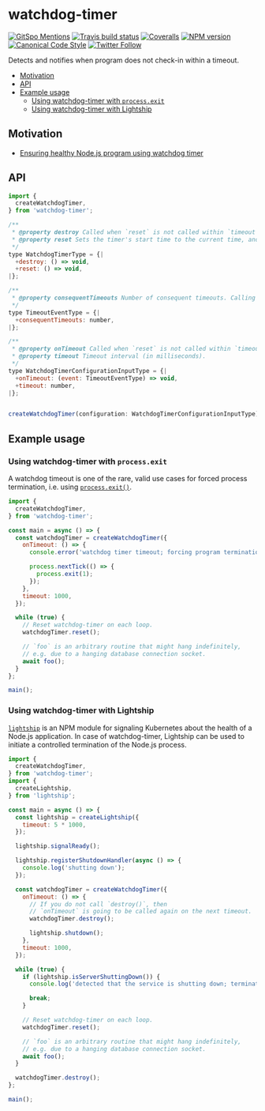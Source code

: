 # watchdog-timer

[![GitSpo Mentions](https://gitspo.com/badges/mentions/gajus/watchdog-timer?style=flat-square)](https://gitspo.com/mentions/gajus/watchdog-timer)
[![Travis build status](http://img.shields.io/travis/gajus/watchdog-timer/master.svg?style=flat-square)](https://travis-ci.org/gajus/watchdog-timer)
[![Coveralls](https://img.shields.io/coveralls/gajus/watchdog-timer.svg?style=flat-square)](https://coveralls.io/github/gajus/watchdog-timer)
[![NPM version](http://img.shields.io/npm/v/watchdog-timer.svg?style=flat-square)](https://www.npmjs.org/package/watchdog-timer)
[![Canonical Code Style](https://img.shields.io/badge/code%20style-canonical-blue.svg?style=flat-square)](https://github.com/gajus/canonical)
[![Twitter Follow](https://img.shields.io/twitter/follow/kuizinas.svg?style=social&label=Follow)](https://twitter.com/kuizinas)

Detects and notifies when program does not check-in within a timeout.

* [Motivation](#motivation)
* [API](#api)
* [Example usage](#example-usage)
  * [Using watchdog-timer with `process.exit`](#using-watchdog-timer-with-processexit)
  * [Using watchdog-timer with Lightship](#using-watchdog-timer-with-lightship)

## Motivation

* [Ensuring healthy Node.js program using watchdog timer](https://dev.to/gajus/ensuring-healthy-node-js-program-using-watchdog-timer-4pjd)

## API

```js
import {
  createWatchdogTimer,
} from 'watchdog-timer';

/**
 * @property destroy Called when `reset` is not called within `timeout` interval.
 * @property reset Sets the timer's start time to the current time, and reschedules the timer to call its callback at the previously specified duration adjusted to the current time.
 */
type WatchdogTimerType = {|
  +destroy: () => void,
  +reset: () => void,
|};

/**
 * @property consequentTimeouts Number of consequent timeouts. Calling `reset` resets `consequentTimeouts` to `0`.
 */
type TimeoutEventType = {|
  +consequentTimeouts: number,
|};

/**
 * @property onTimeout Called when `reset` is not called within `timeout` interval.
 * @property timeout Timeout interval (in milliseconds).
 */
type WatchdogTimerConfigurationInputType = {|
  +onTimeout: (event: TimeoutEventType) => void,
  +timeout: number,
|};


createWatchdogTimer(configuration: WatchdogTimerConfigurationInputType) => WatchdogTimerType;

```

## Example usage

### Using watchdog-timer with `process.exit`

A watchdog timeout is one of the rare, valid use cases for forced process termination, i.e. using [`process.exit()`](https://nodejs.org/api/process.html#process_process_exit_code).

```js
import {
  createWatchdogTimer,
} from 'watchdog-timer';

const main = async () => {
  const watchdogTimer = createWatchdogTimer({
    onTimeout: () => {
      console.error('watchdog timer timeout; forcing program termination');

      process.nextTick(() => {
        process.exit(1);
      });
    },
    timeout: 1000,
  });

  while (true) {
    // Reset watchdog-timer on each loop.
    watchdogTimer.reset();

    // `foo` is an arbitrary routine that might hang indefinitely,
    // e.g. due to a hanging database connection socket.
    await foo();
  }
};

main();

```

### Using watchdog-timer with Lightship

[`lightship`](https://github.com/gajus/lightship) is an NPM module for signaling Kubernetes about the health of a Node.js application. In case of watchdog-timer, Lightship can be used to initiate a controlled termination of the Node.js process.

```js
import {
  createWatchdogTimer,
} from 'watchdog-timer';
import {
  createLightship,
} from 'lightship';

const main = async () => {
  const lightship = createLightship({
    timeout: 5 * 1000,
  });

  lightship.signalReady();

  lightship.registerShutdownHandler(async () => {
    console.log('shutting down');
  });

  const watchdogTimer = createWatchdogTimer({
    onTimeout: () => {
      // If you do not call `destroy()`, then
      // `onTimeout` is going to be called again on the next timeout.
      watchdogTimer.destroy();

      lightship.shutdown();
    },
    timeout: 1000,
  });

  while (true) {
    if (lightship.isServerShuttingDown()) {
      console.log('detected that the service is shutting down; terminating the event loop');

      break;
    }

    // Reset watchdog-timer on each loop.
    watchdogTimer.reset();

    // `foo` is an arbitrary routine that might hang indefinitely,
    // e.g. due to a hanging database connection socket.
    await foo();
  }

  watchdogTimer.destroy();
};

main();

```
